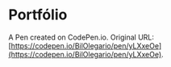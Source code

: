 # Portfólio

A Pen created on CodePen.io. Original URL: [https://codepen.io/BilOlegario/pen/yLXxeOe](https://codepen.io/BilOlegario/pen/yLXxeOe).


